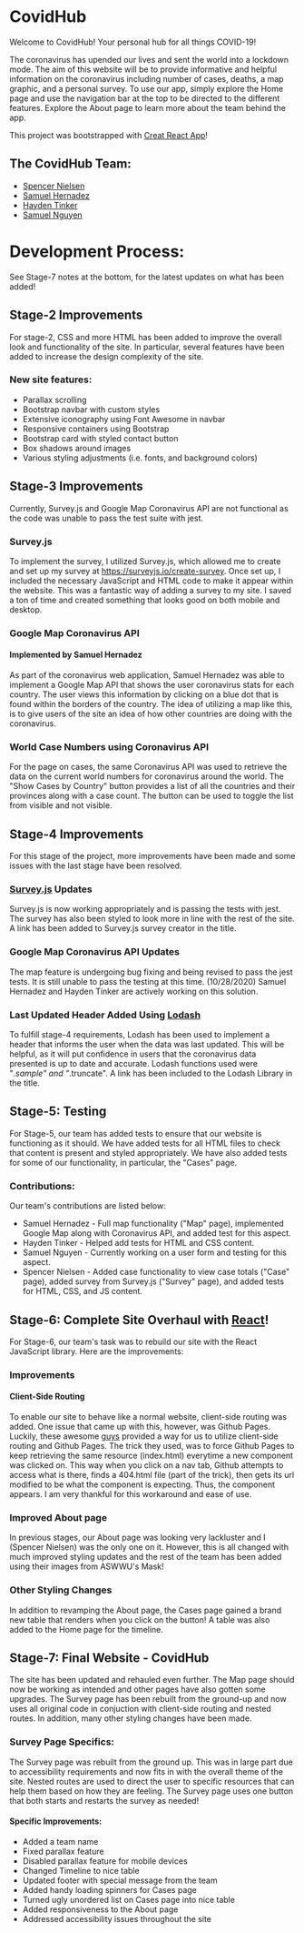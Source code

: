 # CovidHub

Welcome to CovidHub! Your personal hub for all things COVID-19!

The coronavirus has upended our lives and sent the world into a lockdown mode. The aim of this website will be to provide informative and helpful information on the coronavirus including number of cases, deaths, a map graphic, and a personal survey. To use our app, simply explore the Home page and use the navigation bar at the top to be directed to the different features. Explore the About page to learn more about the team behind the app.

This project was bootstrapped with [Creat React App](https://reactjs.org/)!

## The CovidHub Team:
* [Spencer Nielsen](https://github.com/amazingspencer)
* [Samuel Hernadez](https://github.com/SamuelSHernandez)
* [Hayden Tinker](https://github.com/tinktink1)
* [Samuel Nguyen](https://github.com/samuelnguyen316)

# Development Process:

See Stage-7 notes at the bottom, for the latest updates on what has been added!

## Stage-2 Improvements

For stage-2, CSS and more HTML has been added to improve the overall look and functionality of the site. In particular, several features have been added to increase the design complexity of the site.

### New site features:
* Parallax scrolling
* Bootstrap navbar with custom styles
* Extensive iconography using Font Awesome in navbar
* Responsive containers using Bootstrap
* Bootstrap card with styled contact button
* Box shadows around images
* Various styling adjustments (i.e. fonts, and background colors)

## Stage-3 Improvements

Currently, Survey.js and Google Map Coronavirus API are not functional as the code was unable to pass the test suite with jest.

### Survey.js

To implement the survey, I utilized Survey.js, which allowed me to create and set up my survey at https://surveyjs.io/create-survey. Once set up, I included the necessary JavaScript and HTML code to make it appear within the website. This was a fantastic way of adding a survey to my site. I saved a ton of time and created something that looks good on both mobile and desktop.

### Google Map Coronavirus API
#### Implemented by Samuel Hernadez

As part of the coronavirus web application, Samuel Hernadez was able to implement a Google Map API that shows the user coronavirus stats for each country. The user views this information by clicking on a blue dot that is found within the borders of the country. The idea of utilizing a map like this, is to give users of the site an idea of how other countries are doing with the coronavirus.

### World Case Numbers using Coronavirus API

For the page on cases, the same Coronavirus API was used to retrieve the data on the current world numbers for coronavirus around the world. The "Show Cases by Country" button provides a list of all the countries and their provinces along with a case count. The button can be used to toggle the list from visible and not visible.

## Stage-4 Improvements

For this stage of the project, more improvements have been made and some issues with the last stage have been resolved.

### [Survey.js](https://surveyjs.io/create-survey) Updates

Survey.js is now working appropriately and is passing the tests with jest. The survey has also been styled to look more in line with the rest of the site. A link has been added to Survey.js survey creator in the title.

### Google Map Coronavirus API Updates

The map feature is undergoing bug fixing and being revised to pass the jest tests. It is still unable to pass the testing at this time. (10/28/2020) Samuel Hernadez and Hayden Tinker are actively working on this solution.

### Last Updated Header Added Using [Lodash](https://lodash.com/)

To fulfill stage-4 requirements, Lodash has been used to implement a header that informs the user when the data was last updated. This will be helpful, as it will put confidence in users that the coronavirus data presented is up to date and accurate. Lodash functions used were "_.sample" and "_.truncate". A link has been included to the Lodash Library in the title.

## Stage-5: Testing

For Stage-5, our team has added tests to ensure that our website is functioning as it should. We have added tests for all HTML files to check that content is present and styled appropriately. We have also added tests for some of our functionality, in particular, the "Cases" page.

### Contributions:

Our team's contributions are listed below:
* Samuel Hernadez - Full map functionality ("Map" page), implemented Google Map along with Coronavirus API, and added test for this aspect.
* Hayden Tinker   - Helped add tests for HTML and CSS content.
* Samuel Nguyen   - Currently working on a user form and testing for this aspect.
* Spencer Nielsen - Added case functionality to view case totals ("Case" page), added survey from Survey.js ("Survey" page), and added tests for HTML, CSS, and JS content.

## Stage-6: Complete Site Overhaul with [React](https://reactjs.org/)!

For Stage-6, our team's task was to rebuild our site with the React JavaScript library. Here are the improvements:

### Improvements

#### Client-Side Routing

To enable our site to behave like a normal website, client-side routing was added.
One issue that came up with this, however, was Github Pages. Luckily, these awesome [guys](https://github.com/rafgraph/spa-github-pages) provided a way for us to utilize client-side routing and Github Pages. The trick they used, was to force Github Pages to keep retrieving the same resource (index.html) everytime a new component was clicked on. This way when you click on a nav tab, Github attempts to access what is there, finds a 404.html file (part of the trick), then gets its url modified to be what the component is expecting. Thus, the component appears. I am very thankful for this workaround and ease of use.

### Improved About page

In previous stages, our About page was looking very lackluster and I (Spencer Nielsen) was the only one on it. However, this is all changed with much improved styling updates and the rest of the team has been added using their images from ASWWU's Mask!

### Other Styling Changes

In addition to revamping the About page, the Cases page gained a brand new table that renders when you click on the button! A table was also added to the Home page for the timeline.

## Stage-7: Final Website - CovidHub

The site has been updated and rehauled even further. The Map page should now be working as intended and other pages have also gotten some upgrades. The Survey page has been rebuilt from the ground-up and now uses all original code in conjuction with client-side routing and nested routes. In addition, many other styling changes have been made.

### Survey Page Specifics:

The Survey page was rebuilt from the ground up. This was in large part due to accessibility requirements and now fits in with the overall theme of the site. Nested routes are used to direct the user to specific resources that can help them based on how they are feeling. The Survey page uses one button that both starts and restarts the survey as needed!

#### Specific Improvements:
* Added a team name
* Fixed parallax feature
* Disabled parallax feature for mobile devices
* Changed Timeline to nice table
* Updated footer with special message from the team
* Added handy loading spinners for Cases page
* Turned ugly unordered list on Cases page into nice table
* Added responsiveness to the About page
* Addressed accessibility issues throughout the site